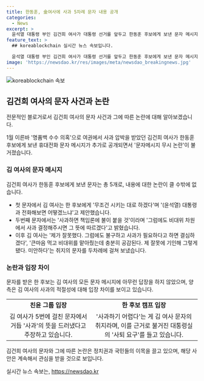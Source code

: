 ```yaml
---
title: 한동훈, 金여사에 사과 5차례 문자 내용 공개
categories:
  - News
excerpt: >
  윤석열 대통령 부인 김건희 여사가 대통령 선거를 앞두고 한동훈 후보에게 보낸 문자 메시지가 공개되며 사과 논란이 불거지고 있다. 김 여사는 휴대전화 문자를 통해 한 후보에게 사과를 요청했지만, 한 후보는 답장을 하지 않았다. 친윤 그룹은 김 여사가 사과를 드러냈다고 주장하고 있지만, 한 후보측은 김 여사의 사과를 받아들일 수 없다는 입장이다. 이에 대한 논란은 선거 결과에 영향을 미칠 수 있다는 관측도 나오고 있다.
feature_text: >
  ## koreablockchain 실시간 뉴스 속보입니다.

  윤석열 대통령 부인 김건희 여사가 대통령 선거를 앞두고 한동훈 후보에게 보낸 문자 메시지가 공개되며 사과 논란이 불거지고 있다. 김 여사는 휴대전화 문자를 통해 한 후보에게 사과를 요청했지만, 한 후보는 답장을 하지 않았다. 친윤 그룹은 김 여사가 사과를 드러냈다고 주장하고 있지만, 한 후보측은 김 여사의 사과를 받아들일 수 없다는 입장이다. 이에 대한 논란은 선거 결과에 영향을 미칠 수 있다는 관측도 나오고 있다.
image: 'https://newsdao.kr/res/images/meta/newsdao_breakingnews.jpg'
---
```


<p><img src="https://newsdao.kr/res/images/meta/newsdao_breakingnews.jpg" alt="koreablockchain 속보" /></p>

<h2 data-ke-size="size26">김건희 여사의 문자 사건과 논란</h2>

<p>전문적인 블로거로서 김건희 여사의 문자 사건과 그에 따른 논란에 대해 알아보겠습니다.</p>

<p data-ke-size="size16">1월 이른바 '명품백 수수 의혹'으로 여권에서 사과 압박을 받았던 김건희 여사가 한동훈 후보에게 보낸 휴대전화 문자 메시지가 추가로 공개되면서 '문자메시지 무시 논란'이 불거졌습니다.</p>

<h3>김 여사의 문자 메시지</h3>

<p>김건희 여사가 한동훈 후보에게 보낸 문자는 총 5개로, 내용에 대한 논란이 클 수밖에 없습니다.</p>

<ul>
<li>첫 문자에서 김 여사는 한 후보에게 '무조건 시키는 대로 하겠다'며 '(윤석열) 대통령과 전화해보면 어떻겠느냐'고 제안했습니다.</li>
<li>두번째 문자에서는 '사과하면 책임론에 불이 붙을 것'이라며 '그럼에도 비대위 차원에서 사과 결정해주시면 그 뜻에 따르겠다'고 밝혔습니다.</li>
<li>이후 김 여사는 '제가 잘못했다. 그럼에도 불구하고 사과가 필요하다고 하면 결심하겠다', '큰마음 먹고 비대위를 맡아줬는데 충분히 공감된다. 제 잘못에 기인해 그렇게 됐다. 미안하다'는 취지의 문자를 두차례에 걸쳐 보냈습니다.</li>
</ul>

<h3>논란과 입장 차이</h3>

<p>문자를 받은 한 후보는 김 여사의 모든 문자 메시지에 아무런 답장을 하지 않았으며, 양측은 김 여사의 사과의 적절성에 대해 입장 차이를 보이고 있습니다.</p>

<table>
<tr>
<td style="text-align: center; height: 17px;"><b>친윤 그룹 입장</b></td>
<td style="text-align: center; height: 17px;"><b>한 후보 캠프 입장</b></td>
</tr>
<tr>
<td style="text-align: center; height: 17px;">김 여사가 5번에 걸친 문자에서 거듭 '사과'의 뜻을 드러냈다고 주장하고 있습니다.</td>
<td style="text-align: center; height: 17px;">'사과하기 어렵다'는 게 김 여사 문자의 취지라며, 이를 근거로 불거진 대통령실의 '사퇴 요구'를 들고 있습니다.</td>
</tr>
</table>

<p>김건희 여사의 문자와 그에 따른 논란은 정치권과 국민들의 이목을 끌고 있으며, 해당 사안은 계속해서 관심을 받을 것으로 보입니다.</p>
실시간 뉴스 속보는, <a href="https://newsdao.kr" rel="dofollow">https://newsdao.kr</a>


